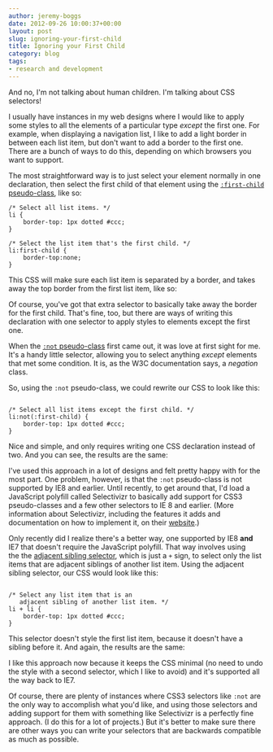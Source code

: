 ```yaml
---
author: jeremy-boggs
date: 2012-09-26 10:00:37+00:00
layout: post
slug: ignoring-your-first-child
title: Ignoring your First Child
category: blog
tags:
- research and development
---
```


And no, I'm not talking about human children. I'm talking about CSS selectors!

I usually have instances in my web designs where I would like to apply some styles to all the elements of a particular type _except_ the first one. For example, when displaying a navigation list, I like to add a light border in between each list item, but don't want to add a border to the first one. There are a bunch of ways to do this, depending on which browsers you want to support.

The most straightforward way is to just select your element normally in one declaration, then select the first child of that element using the [`:first-child` pseudo-class](http://www.w3.org/TR/CSS2/selector.html#first-child), like so:

```
/* Select all list items. */
li {
    border-top: 1px dotted #ccc;
}

/* Select the list item that's the first child. */
li:first-child {
    border-top:none;
}
```

This CSS will make sure each list item is separated by a border, and takes away the top border from the first list item, like so:



Of course, you've got that extra selector to basically take away the border for the first child. That's fine, too, but there are ways of writing this declaration with one selector to apply styles to elements except the first one.

When the [`:not` pseudo-class](http://www.w3.org/TR/2001/CR-css3-selectors-20011113/#negation) first came out, it was love at first sight for me. It's a handy little selector, allowing you to select anything _except_ elements that met some condition. It is, as the W3C documentation says, a _negation_ class.

So, using the `:not` pseudo-class, we could rewrite our CSS to look like this:

```

/* Select all list items except the first child. */
li:not(:first-child) {
    border-top: 1px dotted #ccc;
}
```

Nice and simple, and only requires writing one CSS declaration instead of two. And you can see, the results are the same:



I've used this approach in a lot of designs and felt pretty happy with for the most part. One problem, however, is that the `:not` pseudo-class is not supported by IE8 and earlier. Until recently, to get around that, I'd load a JavaScript polyfill called Selectivizr to basically add support for CSS3 pseudo-classes and a few other selectors to IE 8 and earlier. (More information about Selectivizr, including the features it adds and documentation on how to implement it, on their [website](http://selectivizr.com/).)

Only recently did I realize there's a better way, one supported by IE8 **and** IE7 that doesn't require the JavaScript polyfill. That way involves using the the [adjacent sibling selector](http://www.w3.org/TR/CSS2/selector.html#adjacent-selectors), which is just a `+` sign, to select only the list items that are adjacent siblings of another list item. Using the adjacent sibling selector, our CSS would look like this:

```

/* Select any list item that is an
   adjacent sibling of another list item. */
li + li {
    border-top: 1px dotted #ccc;
}

```

This selector doesn't style the first list item, because it doesn't have a sibling before it. And again, the results are the same:



I like this approach now because it keeps the CSS minimal (no need to undo the style with a second selector, which I like to avoid) and it's supported all the way back to IE7.

Of course, there are plenty of instances where CSS3 selectors like `:not` are the only way to accomplish what you'd like, and using those selectors and adding support for them with something like Selectivizr is a perfectly fine approach. (I do this for a lot of projects.) But it's better to make sure there are other ways you can write your selectors that are backwards compatible as much as possible.
